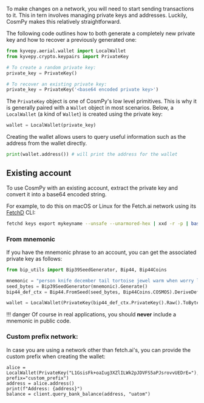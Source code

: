 To make changes on a network, you will need to start sending transactions to it. This in tern involves managing private keys and addresses. Luckily, CosmPy makes this relatively straightforward.

The following code outlines how to both generate a completely new private key and how to recover a previously generated one:

```python
from kyvepy.aerial.wallet import LocalWallet
from kyvepy.crypto.keypairs import PrivateKey

# To create a random private key:
private_key = PrivateKey()

# To recover an existing private key:
private_key = PrivateKey('<base64 encoded private key>')
```

The `PrivateKey` object is one of CosmPy's low level primitives. This is why it is generally paired with a `Wallet` object in most scenarios. Below, a `LocalWallet` (a kind of `Wallet`) is created using the private key:

```python
wallet = LocalWallet(private_key)
```

Creating the wallet allows users to query useful information such as the address from the wallet directly.

```python
print(wallet.address()) # will print the address for the wallet
```

## Existing account

To use CosmPy with an existing account, extract the private key and convert it into a base64 encoded string.

For example, to do this on macOS or Linux for the Fetch.ai network using its [FetchD](https://docs.fetch.ai/ledger_v2/) CLI:

```bash
fetchd keys export mykeyname --unsafe --unarmored-hex | xxd -r -p | base64
```

### From mnemonic

If you have the mnemonic phrase to an account, you can get the associated private key as follows:

```python
from bip_utils import Bip39SeedGenerator, Bip44, Bip44Coins

mnemonic = "person knife december tail tortoise jewel warm when worry limit reward memory piece cool sphere kitchen knee embody soft own victory sauce silly page"
seed_bytes = Bip39SeedGenerator(mnemonic).Generate()
bip44_def_ctx = Bip44.FromSeed(seed_bytes, Bip44Coins.COSMOS).DeriveDefaultPath()

wallet = LocalWallet(PrivateKey(bip44_def_ctx.PrivateKey().Raw().ToBytes()))
```

!!! danger
    Of course in real applications, you should **never** include a mnemonic in public code.


### Custom prefix network:
In case you are using a network other than fetch.ai's, you can provide the custom prefix when creating the wallet:

```
alice = LocalWallet(PrivateKey("L1GsisFk+oaIug3XZlILWk2pJDVFS5aPJsrovvUEDrE="), prefix="custom_prefix")
address = alice.address()
print(f"Address: {address}")
balance = client.query_bank_balance(address, "uatom")
```
